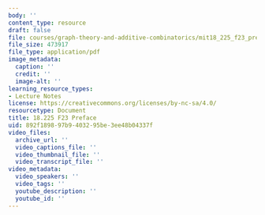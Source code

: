```yaml
---
body: ''
content_type: resource
draft: false
file: courses/graph-theory-and-additive-combinatorics/mit18_225_f23_preface.pdf
file_size: 473917
file_type: application/pdf
image_metadata:
  caption: ''
  credit: ''
  image-alt: ''
learning_resource_types:
- Lecture Notes
license: https://creativecommons.org/licenses/by-nc-sa/4.0/
resourcetype: Document
title: 18.225 F23 Preface
uid: 892f1898-97b9-4032-95be-3ee48b04337f
video_files:
  archive_url: ''
  video_captions_file: ''
  video_thumbnail_file: ''
  video_transcript_file: ''
video_metadata:
  video_speakers: ''
  video_tags: ''
  youtube_description: ''
  youtube_id: ''
---
```

